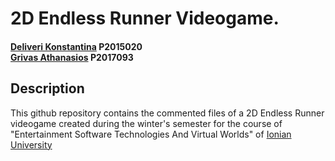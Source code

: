 # 2D Endless Runner Videogame.
#### [Deliveri Konstantina](https://github.com/konstantinadeliveri) P2015020<br>[Grivas Athanasios](https://github.com/p17griv1) P2017093

## Description
This github repository contains the commented files of a 2D Endless Runner videogame created during the winter's semester for the course of "Entertainment Software Technologies And Virtual Worlds" of [Ionian University](https://ionio.gr/)
